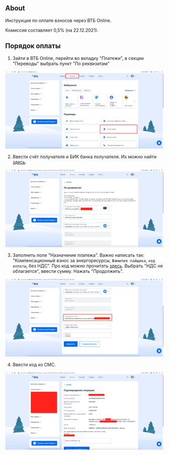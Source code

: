 ## About

Инструкция по оплате взносов через ВТБ Online.

Комиссия составляет 0,5% (на 22.12.2021).

## Порядок оплаты

1. Зайти в ВТБ Online, перейти во вкладку "Платежи", в секции "Переводы" выбрать пункт "По реквизитам" 

![Step 1](./assets/vtb-online-pay1.png)

2. Ввести счёт получателя и БИК банка получателя. Их можно найти [здесь](README.md). 

![Step 2](./assets/vtb-online-pay2.png)

3. Заполнить поле "Назначение платежа". Важно написать так: "Компенсационный взнос за энергоресурсы, `Фамилия пайщика`, `код оплаты`, без НДС". Про код можно прочитать [здесь](README.md). Выбрать "НДС не облагается", ввести сумму. Нажать "Продолжить".

![Step 3](./assets/vtb-online-pay3.png)

4. Ввести код из СМС.

![Step 4](./assets/vtb-online-pay4.png)
